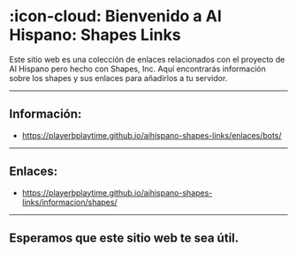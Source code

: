 # :icon-cloud: Bienvenido a AI Hispano: Shapes Links

Este sitio web es una colección de enlaces relacionados con el proyecto de AI Hispano pero hecho con Shapes, Inc. Aquí encontrarás información sobre los shapes y sus enlaces para añadirlos a tu servidor.

---
**Información:**
---

* https://playerbplaytime.github.io/aihispano-shapes-links/enlaces/bots/

---
**Enlaces:**
---

* https://playerbplaytime.github.io/aihispano-shapes-links/informacion/shapes/

---
Esperamos que este sitio web te sea útil.
---
